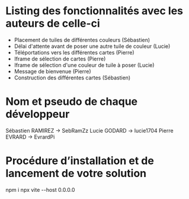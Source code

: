 # Listing des fonctionnalités avec les auteurs de celle-ci
- Placement de tuiles de différentes couleurs (Sébastien)
- Délai d'attente avant de poser une autre tuile de couleur (Lucie)
- Téléportations vers les différentes cartes (Pierre)
- Iframe de sélection de cartes (Pierre)
- Iframe de sélection d'une couleur de tuile à poser (Lucie)
- Message de bienvenue (Pierre)
- Construction des différentes cartes (Sébastien)

# Nom et pseudo de chaque développeur
Sébastien RAMIREZ -> SebRamZz
Lucie GODARD -> lucie1704
Pierre EVRARD -> EvrardPi

# Procédure d’installation et de lancement de votre solution
npm i
npx vite --host 0.0.0.0